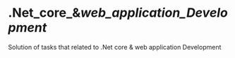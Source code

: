 # .Net_core_&amp;_web_application_Development_
Solution of  tasks that related to .Net core &amp; web application Development
